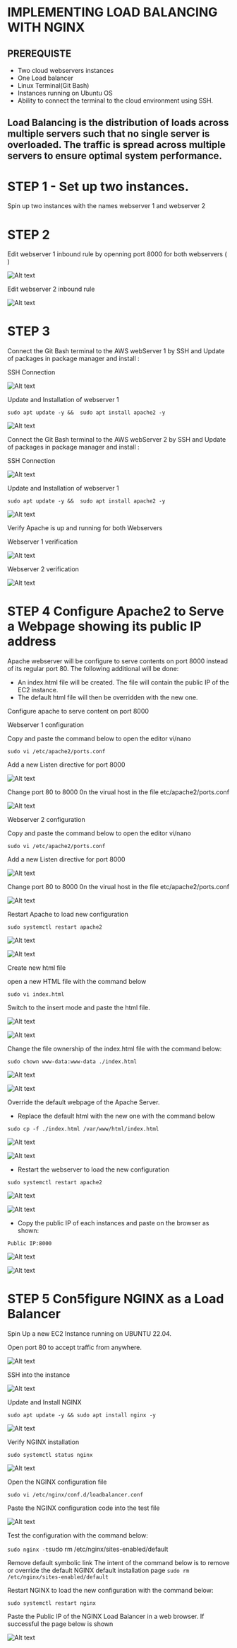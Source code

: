 # IMPLEMENTING LOAD BALANCING WITH NGINX

## PREREQUISTE

- Two cloud  webservers  instances
- One Load balancer
- Linux Terminal(Git Bash)
- Instances running on Ubuntu OS
- Ability to connect the terminal to the cloud environment using SSH.

## Load Balancing is the distribution of loads across multiple servers such that no single server is overloaded. The traffic is spread across multiple servers to ensure optimal system performance.

# STEP 1 - Set up two instances.

Spin up two instances with the names webserver 1 and webserver 2

# STEP 2

Edit webserver 1 inbound rule by openning port 8000 for both webservers ( )

![Alt text](<images/Webserver1/inbound webserver1.png>)

Edit webserver 2 inbound rule

![Alt text](<images/Webserver1/Webserver2/WEBSERVER2 INBOUND.png>)

# STEP 3

Connect the Git Bash terminal to the AWS webServer 1 by SSH and Update  of packages in package manager and install :

SSH Connection

![Alt text](<images/Webserver1/SSH CONNECTION WEBSERVER1.png>)

Update and Installation of webserver 1

`sudo apt update -y &&  sudo apt install apache2 -y`

![Alt text](<images/Webserver1/webserver1 apache 2 install.png>)

Connect the Git Bash terminal to the AWS webServer 2 by SSH and Update  of packages in package manager and install :

SSH Connection

![Alt text](<images/Webserver1/Webserver2/ssh webserver 2.png>)

Update and Installation of webserver 1

`sudo apt update -y &&  sudo apt install apache2 -y`

![Alt text](<images/Webserver1/Webserver2/update and install webserver2.png>)

Verify Apache is up and running for both Webservers

Webserver 1 verification

![Alt text](<images/Webserver1/verification of apache2 running on webserver1.png>)

Webserver 2 verification

![Alt text](<images/Webserver1/Webserver2/verify status webserver2.png>)

# STEP 4 Configure Apache2 to Serve a Webpage showing its public IP address

Apache webserver will be configure to serve contents on port 8000 instead of its regular port 80. The following additional will be done:

- An index.html file will be created. The file will contain the public IP of the EC2 instance.
- The default html file will then be overridden with the new one.

Configure apache to serve content on port 8000

Webserver 1 configuration

Copy and paste the command below to open the editor vi/nano

`sudo vi /etc/apache2/ports.conf `

Add a new Listen directive for port 8000

![Alt text](<images/Webserver1/listen8000 webserver1.png>)

Change port 80 to 8000 0n the virual host in the file etc/apache2/ports.conf 

![Alt text](<images/Webserver1/virtual host 8000 webserver1.png>)

Webserver 2 configuration

Copy and paste the command below to open the editor vi/nano

`sudo vi /etc/apache2/ports.conf `

Add a new Listen directive for port 8000

![Alt text](<images/Webserver1/listen8000 webserver1.png>)

Change port 80 to 8000 0n the virual host in the file etc/apache2/ports.conf 

![Alt text](<images/Webserver1/Webserver2/virtual host 8000 webserver2.png>)

Restart Apache to load new configuration

`sudo systemctl restart apache2`

![Alt text](<images/Webserver1/restart apache webserver1.png>)

![Alt text](<images/Webserver1/Webserver2/restart webserver 2.png>)

Create new html file

open a new HTML file with the command below

`sudo vi index.html`

Switch to the insert mode and paste the html file.

![Alt text](<images/Webserver1/webserver 1 html.png>)

![Alt text](<images/Webserver1/webserver 2 html.png>)

Change the file ownership of the index.html file with the command below:

`sudo chown www-data:www-data ./index.html`

![Alt text](<images/Webserver1/chown webserver1.png>)

![Alt text](<images/Webserver1/Webserver2/chown webserver2.png>)

Override the default webpage of the Apache Server.

- Replace the default html with the new one with the command below

`sudo cp -f ./index.html /var/www/html/index.html`

![Alt text](<images/Webserver1/override ownership webserver1.png>)

![Alt text](<images/Webserver1/Webserver2/override ownership webserver2.png>)

- Restart the webserver to load the new configuration

`sudo systemctl restart apache2`

![Alt text](<images/Webserver1/restart apache webserver1ag.png>)

![Alt text](<images/Webserver1/Webserver2/restart apache again.png>)

- Copy the public IP of each instances and paste on the browser as shown:

`Public IP:8000`

![Alt text](<images/Webserver1/webserver1 Browser page.png>)

![Alt text](<images/Webserver1/Webserver2/web browser webserver2.png>)

# STEP 5  Con5figure NGINX as a Load Balancer

Spin Up a new EC2 Instance running on UBUNTU 22.04. 

Open port 80 to accept traffic from anywhere.

![Alt text](<nginx/lb port 80 .png>)

SSH into the instance

![Alt text](<nginx/ssh LB.png>)

Update and Install NGINX

`sudo apt update -y && sudo apt install nginx -y`

![Alt text](<nginx/update and install nginx.png>)

Verify NGINX installation

`sudo systemctl status nginx`

![Alt text](<nginx/verify Nginx status.png>)

Open the NGINX configuration file

`sudo vi /etc/nginx/conf.d/loadbalancer.conf`

Paste the NGINX configuration code into the test file

![Alt text](<nginx/nginx modified file.png>)

Test the configuration with the command below:

`sudo nginx -t`sudo rm /etc/nginx/sites-enabled/default

Remove default symbolic link
The intent of the command below is to remove or override the default NGINX default installation page
`sudo rm /etc/nginx/sites-enabled/default`

Restart NGINX to load the new configuration with the command below:

`sudo systemctl restart nginx`

Paste the Public IP of the NGINX Load Balancer in a web browser. If successful the page below is shown

![Alt text](<nginx/Nginx web browser.png>)









